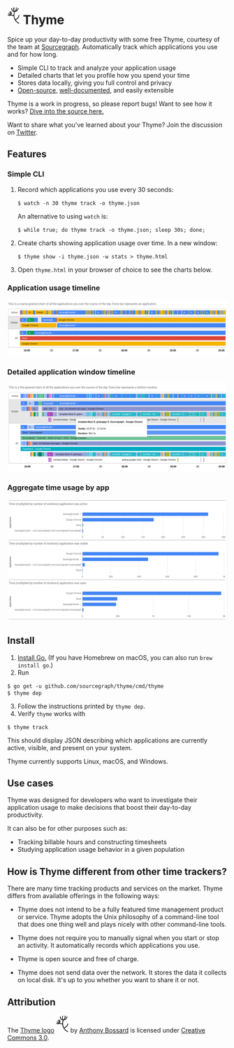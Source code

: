 # <img alt="logo" src="/assets/images/thyme.png" height="40"> Thyme

Spice up your day-to-day productivity with some free Thyme, courtesy of the team at [Sourcegraph](https://sourcegraph.com). Automatically track
which applications you use and for how long.

- Simple CLI to track and analyze your application usage
- Detailed charts that let you profile how you spend your time
- Stores data locally, giving you full control and privacy
- [Open-source](https://sourcegraph.com/github.com/sourcegraph/thyme/-/def/GoPackage/github.com/sourcegraph/thyme/cmd/thyme/-/main.go/TrackCmd/Execute), [well-documented](https://godoc.org/github.com/sourcegraph/thyme), and easily extensible

Thyme is a work in progress, so please report bugs! Want to see how it works? [Dive into the source here.](https://sourcegraph.com/github.com/sourcegraph/thyme/-/def/GoPackage/github.com/sourcegraph/thyme/cmd/thyme/-/main.go/TrackCmd/Execute)

Want to share what you've learned about your Thyme? Join the discussion on [Twitter](https://twitter.com/intent/tweet?url=https%3A%2F%2Fgithub.com%2Fsourcegraph%2Fthyme&original_referer=https%3A%2F%2Fgithub.com).

## Features

### Simple CLI

1. Record which applications you use every 30 seconds:
   ```
   $ watch -n 30 thyme track -o thyme.json
   ```
   An alternative to using ```watch``` is:
   ```
   $ while true; do thyme track -o thyme.json; sleep 30s; done;
   ```

2. Create charts showing application usage over time. In a new window:
   ```
   $ thyme show -i thyme.json -w stats > thyme.html
   ```

3. Open `thyme.html` in your browser of choice to see the charts
   below.

### Application usage timeline

![Application usage timeline](/assets/images/app_coarse.png)

### Detailed application window timeline

![Application usage timeline](/assets/images/app_fine.png)

### Aggregate time usage by app

![Application usage timeline](/assets/images/agg.png)


## Install

1. [Install Go.](https://golang.org/dl/) (If you have Homebrew on macOS, you can also run `brew install go`.)
2. Run
```
$ go get -u github.com/sourcegraph/thyme/cmd/thyme
$ thyme dep
```
3. Follow the instructions printed by `thyme dep`.
4. Verify `thyme` works with
```
$ thyme track
```

This should display JSON describing which applications are currently active, visible, and present on your system.

Thyme currently supports Linux, macOS, and Windows.

## Use cases

Thyme was designed for developers who want to investigate their
application usage to make decisions that boost their day-to-day
productivity.

It can also be for other purposes such as:

- Tracking billable hours and constructing timesheets
- Studying application usage behavior in a given population

## How is Thyme different from other time trackers?

There are many time tracking products and services on the market.
Thyme differs from available offerings in the following ways:

- Thyme does not intend to be a fully featured time management product
  or service. Thyme adopts the Unix philosophy of a command-line tool
  that does one thing well and plays nicely with other command-line
  tools.

- Thyme does not require you to manually signal when you start or stop
  an activity. It automatically records which applications you use.

- Thyme is open source and free of charge.

- Thyme does not send data over the network. It stores the data it
  collects on local disk. It's up to you whether you want to share it
  or not.

## Attribution

The [Thyme logo](https://thenounproject.com/term/thyme/356887/)
<img alt="logo" src="/assets/images/thyme.png" height="40"> by
[Anthony Bossard](https://thenounproject.com/le101edaltonien/) is
licensed under
[Creative Commons 3.0](https://creativecommons.org/licenses/by/3.0/us/).
